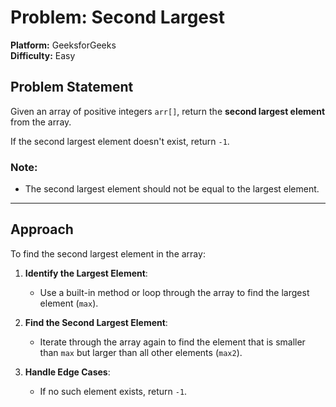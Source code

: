 # Problem: Second Largest  
**Platform:** GeeksforGeeks  
**Difficulty:** Easy  

## Problem Statement
Given an array of positive integers `arr[]`, return the **second largest element** from the array.  

If the second largest element doesn't exist, return `-1`.  

### Note:
- The second largest element should not be equal to the largest element.

---

## Approach
To find the second largest element in the array:
1. **Identify the Largest Element**:
   - Use a built-in method or loop through the array to find the largest element (`max`).

2. **Find the Second Largest Element**:
   - Iterate through the array again to find the element that is smaller than `max` but larger than all other elements (`max2`).

3. **Handle Edge Cases**:
   - If no such element exists, return `-1`.
